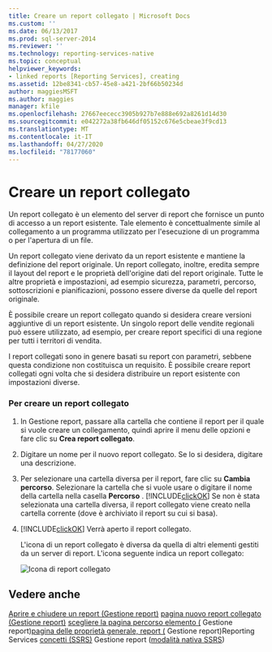```yaml
---
title: Creare un report collegato | Microsoft Docs
ms.custom: ''
ms.date: 06/13/2017
ms.prod: sql-server-2014
ms.reviewer: ''
ms.technology: reporting-services-native
ms.topic: conceptual
helpviewer_keywords:
- linked reports [Reporting Services], creating
ms.assetid: 12be8341-cb57-45e8-a421-2bf66b50234d
author: maggiesMSFT
ms.author: maggies
manager: kfile
ms.openlocfilehash: 27667eececc3905b927b7e888e692a8261d14d30
ms.sourcegitcommit: e042272a38fb646df05152c676e5cbeae3f9cd13
ms.translationtype: MT
ms.contentlocale: it-IT
ms.lasthandoff: 04/27/2020
ms.locfileid: "78177060"
---
```

# <a name="create-a-linked-report"></a>Creare un report collegato
  Un report collegato è un elemento del server di report che fornisce un punto di accesso a un report esistente. Tale elemento è concettualmente simile al collegamento a un programma utilizzato per l'esecuzione di un programma o per l'apertura di un file.

 Un report collegato viene derivato da un report esistente e mantiene la definizione del report originale. Un report collegato, inoltre, eredita sempre il layout del report e le proprietà dell'origine dati del report originale. Tutte le altre proprietà e impostazioni, ad esempio sicurezza, parametri, percorso, sottoscrizioni e pianificazioni, possono essere diverse da quelle del report originale.

 È possibile creare un report collegato quando si desidera creare versioni aggiuntive di un report esistente. Un singolo report delle vendite regionali può essere utilizzato, ad esempio, per creare report specifici di una regione per tutti i territori di vendita.

 I report collegati sono in genere basati su report con parametri, sebbene questa condizione non costituisca un requisito. È possibile creare report collegati ogni volta che si desidera distribuire un report esistente con impostazioni diverse.

### <a name="to-create-a-linked-report"></a>Per creare un report collegato

1.  In Gestione report, passare alla cartella che contiene il report per il quale si vuole creare un collegamento, quindi aprire il menu delle opzioni e fare clic su **Crea report collegato**.

2.  Digitare un nome per il nuovo report collegato. Se lo si desidera, digitare una descrizione.

3.  Per selezionare una cartella diversa per il report, fare clic su **Cambia percorso**. Selezionare la cartella che si vuole usare o digitare il nome della cartella nella casella **Percorso** . [!INCLUDE[clickOK](../../../includes/clickok-md.md)] Se non è stata selezionata una cartella diversa, il report collegato viene creato nella cartella corrente (dove è archiviato il report su cui si basa).

4.  [!INCLUDE[clickOK](../../../includes/clickok-md.md)] Verrà aperto il report collegato.

     L'icona di un report collegato è diversa da quella di altri elementi gestiti da un server di report. L'icona seguente indica un report collegato:

     ![Icona di report collegato](../media/hlp-16linked.gif "Icona di report collegato")

## <a name="see-also"></a>Vedere anche
 [Aprire e chiudere un report &#40;Gestione report&#41;](../reports/open-and-close-a-report-report-manager.md) [pagina nuovo report collegato &#40;Gestione report&#41;](../new-linked-report-page-report-manager.md) [scegliere la pagina percorso elemento &#40;](../choose-item-location-page-report-manager.md) Gestione report&#41;[pagina delle proprietà generale, report &#40;](../general-properties-page-reports-report-manager.md) Gestione report&#41;Reporting Services [concetti &#40;SSRS&#41;](../reporting-services-concepts-ssrs.md) Gestione report &#40;[modalità nativa SSRS](../report-manager-ssrs-native-mode.md)&#41;


